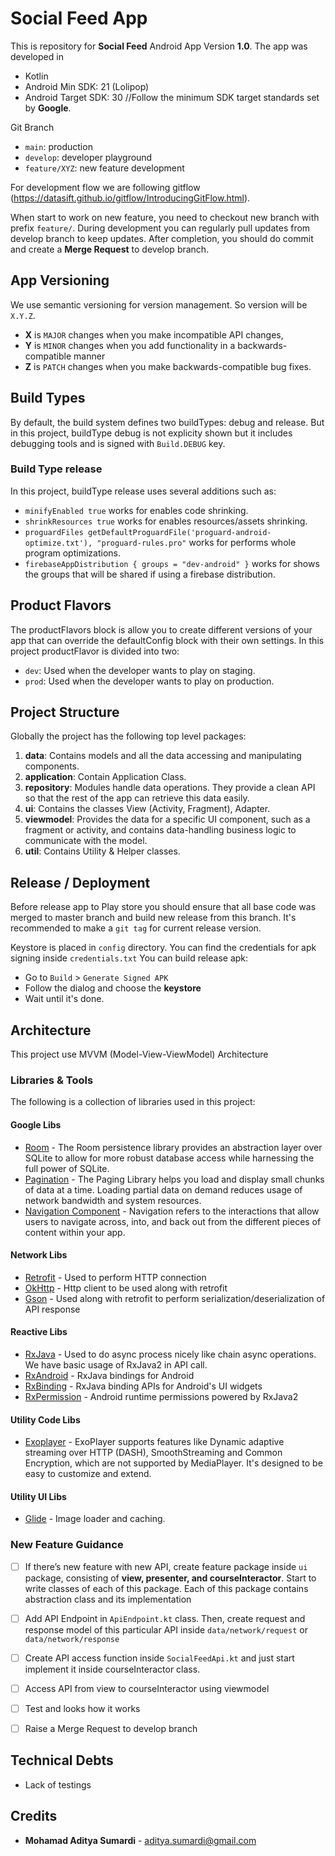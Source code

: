 # Social Feed App

This is repository for **Social Feed** Android App Version **1.0**. The app was developed in
- Kotlin
- Android Min SDK: 21 (Lolipop)
- Android Target SDK: 30 //Follow the minimum SDK target standards set by **Google**.

Git Branch
- `main`: production
- `develop`: developer playground
- `feature/XYZ`: new feature development

For development flow we are following gitflow (https://datasift.github.io/gitflow/IntroducingGitFlow.html).

When start to work on new feature, you need to checkout new branch with prefix `feature/`.  During development you can regularly pull updates from develop branch to keep updates. After completion, you should do commit and create a **Merge Request** to develop branch.

## App Versioning
We use semantic versioning for version management. So version will be `X.Y.Z`.
- **X** is `MAJOR` changes when you make incompatible API changes,
- **Y** is `MINOR` changes when you add functionality in a backwards-compatible manner
- **Z** is `PATCH` changes when you make backwards-compatible bug fixes.

## Build Types
By default, the build system defines two buildTypes: debug and release. But in this project, buildType debug is not explicity shown but it includes debugging tools and is signed with `Build.DEBUG` key.

### Build Type release
In this project, buildType release uses several additions such as:
- `minifyEnabled true` works for enables code shrinking.
- `shrinkResources true` works for enables resources/assets shrinking.
- `proguardFiles getDefaultProguardFile('proguard-android-optimize.txt'), "proguard-rules.pro"` works for performs whole program optimizations.
- `firebaseAppDistribution { groups = "dev-android" }` works for shows the groups that will be shared if using a firebase distribution.

## Product Flavors
The productFlavors block is allow you to create different versions of your app that can override the defaultConfig block with their own settings. In this project productFlavor is divided into two:
- `dev`: Used when the developer wants to play on staging.
- `prod`: Used when the developer wants to play on production.

## Project Structure
Globally the project has the following top level packages:
1. **data**: Contains models and all the data accessing and manipulating components.
2. **application**: Contain Application Class.
3. **repository**: Modules handle data operations. They provide a clean API so that the rest of the app can retrieve this data easily.
3. **ui**: Contains the classes View (Activity, Fragment), Adapter.
4. **viewmodel**: Provides the data for a specific UI component, such as a fragment or activity, and contains data-handling business logic to communicate with the model.
5. **util**: Contains Utility & Helper classes.

## Release / Deployment

Before release app to Play store you should ensure that all base code was merged to master branch and build new release from this branch.
It's recommended to make a `git tag` for current release version.

Keystore is placed in `config` directory. You can find the credentials for apk signing inside `credentials.txt`
You can build release apk:
- Go to `Build` > `Generate Signed APK`
- Follow the dialog and choose the **keystore**
- Wait until it's done.

## Architecture
This project use MVVM (Model-View-ViewModel) Architecture

### Libraries & Tools
The following is a collection of libraries used in this project:

#### Google Libs
* [Room](https://developer.android.com/jetpack/androidx/releases/room) - The Room persistence library provides an abstraction layer over SQLite to allow for more robust database access while harnessing the full power of SQLite.
* [Pagination](https://developer.android.com/topic/libraries/architecture/paging) - The Paging Library helps you load and display small chunks of data at a time. Loading partial data on demand reduces usage of network bandwidth and system resources.
* [Navigation Component](https://developer.android.com/guide/navigation/navigation-getting-started) - Navigation refers to the interactions that allow users to navigate across, into, and back out from the different pieces of content within your app.

#### Network Libs
* [Retrofit](https://square.github.io/retrofit/) - Used to perform HTTP connection
* [OkHttp](https://github.com/square/okhttp) - Http client to be used along with retrofit
* [Gson](https://github.com/google/gson) - Used along with retrofit to perform serialization/deserialization of API response

#### Reactive Libs
* [RxJava](https://github.com/ReactiveX/RxJava%5D%28https://github.com/ReactiveX/RxJava) - Used to do async process nicely like chain async operations. We have basic usage of RxJava2 in API call.
* [RxAndroid](https://github.com/ReactiveX/RxAndroid) - RxJava bindings for Android
* [RxBinding](https://github.com/JakeWharton/RxBinding) - RxJava binding APIs for Android's UI widgets
* [RxPermission](https://github.com/tbruyelle/RxPermissions) - Android runtime permissions powered by RxJava2

#### Utility Code Libs
* [Exoplayer](https://developer.android.com/guide/topics/media/exoplayer) - ExoPlayer supports features like Dynamic adaptive streaming over HTTP (DASH), SmoothStreaming and Common Encryption, which are not supported by MediaPlayer. It's designed to be easy to customize and extend.

#### Utility UI Libs
* [Glide](https://github.com/bumptech/glide) - Image loader and caching.

### New Feature Guidance

- [ ] If there’s new feature with new API, create feature package inside `ui ` package, consisting of **view, presenter, and  courseInteractor**. Start to write classes of each of this package. Each of this package contains abstraction class and its implementation
- [ ] Add API Endpoint in `ApiEndpoint.kt` class. Then, create request and response model of this particular API inside `data/network/request` or `data/network/response`
- [ ] Create API access function inside `SocialFeedApi.kt` and just start implement it inside courseInteractor class.
- [ ] Access API from view to courseInteractor using viewmodel
- [ ] Test and looks how it works
- [ ] Raise a Merge Request to develop branch


## Technical Debts
- Lack of testings

## Credits
- **Mohamad Aditya Sumardi** - aditya.sumardi@gmail.com
